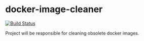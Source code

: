 # docker-image-cleaner

[![Build Status](https://travis-ci.org/pgrzesik/docker-image-cleaner.svg?branch=master)](https://travis-ci.org/pgrzesik/docker-image-cleaner)

Project will be responsible for cleaning obsolete docker images. 

